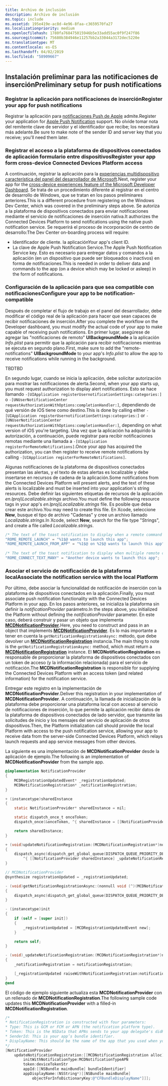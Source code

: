 ```yaml
---
title: Archivo de inclusión
description: Archivo de inclusión
ms.topic: include
ms.assetid: 195e419e-ac8d-4e96-8faa-c3659570fa27
ms.localizationpriority: medium
ms.openlocfilehash: 1780fa768475015946b5e33add55ac0f9f247f86
ms.sourcegitcommit: 75680b384946e11257bb2a33044a3172dec5220e
ms.translationtype: MT
ms.contentlocale: es-ES
ms.lasthandoff: 04/02/2019
ms.locfileid: "58909667"
---
```

## <a name="preliminary-setup-for-push-notifications"></a><span data-ttu-id="2ec3a-103">Instalación preliminar para las notificaciones de inserción</span><span class="sxs-lookup"><span data-stu-id="2ec3a-103">Preliminary setup for push notifications</span></span>

### <a name="register-your-app-for-push-notifications"></a><span data-ttu-id="2ec3a-104">Registrar la aplicación para notificaciones de inserción</span><span class="sxs-lookup"><span data-stu-id="2ec3a-104">Register your app for push notifications</span></span>

<span data-ttu-id="2ec3a-105">Registrar la aplicación para [notificaciones Push de Apple](https://developer.apple.com/notifications/) admite.</span><span class="sxs-lookup"><span data-stu-id="2ec3a-105">Register your application for [Apple Push Notification](https://developer.apple.com/notifications/) support.</span></span> <span data-ttu-id="2ec3a-106">No olvide tomar nota del remitente clave de servidor y el identificador que recibe; los necesitará más adelante.</span><span class="sxs-lookup"><span data-stu-id="2ec3a-106">Be sure to make note of the sender ID and server key that you receive; you'll need them later.</span></span> 

### <a name="register-your-app-form-cross-device-connected-devices-platform-access"></a><span data-ttu-id="2ec3a-107">Registrar el acceso a la plataforma de dispositivos conectados de aplicación formulario entre dispositivos</span><span class="sxs-lookup"><span data-stu-id="2ec3a-107">Register your app form cross-device Connected Devices Platform access</span></span>

<span data-ttu-id="2ec3a-108">A continuación, registrar la aplicación para la [experiencias multidispositivo característica del panel del desarrollador de Microsoft](https://developer.microsoft.com/dashboard/crossplatform/web).</span><span class="sxs-lookup"><span data-stu-id="2ec3a-108">Next, register your app for the [cross-device experiences feature of the Microsoft Developer Dashboard](https://developer.microsoft.com/dashboard/crossplatform/web).</span></span> <span data-ttu-id="2ec3a-109">Se trata de un procedimiento diferente al registrar en el centro de desarrollo de Windows, que se tratan en los pasos preliminares anteriores.</span><span class="sxs-lookup"><span data-stu-id="2ec3a-109">This is a different procedure from registering on the Windows Dev Center, which was covered in the preliminary steps above.</span></span> <span data-ttu-id="2ec3a-110">Se autoriza a la plataforma de dispositivos conectados para enviar notificaciones mediante el servicio de notificaciones de inserción nativa.</span><span class="sxs-lookup"><span data-stu-id="2ec3a-110">It authorizes the Connected Devices Platform to send notifications using the native push notification service.</span></span> <span data-ttu-id="2ec3a-111">Se requerirá el proceso de incorporación de centro de desarrollo:</span><span class="sxs-lookup"><span data-stu-id="2ec3a-111">The Dev Center on-boarding process will require:</span></span>
* <span data-ttu-id="2ec3a-112">Identificador de cliente. la aplicación</span><span class="sxs-lookup"><span data-stu-id="2ec3a-112">Your app's client ID.</span></span>
* <span data-ttu-id="2ec3a-113">La clave de Apple Push Notification Service.</span><span class="sxs-lookup"><span data-stu-id="2ec3a-113">The Apple Push Notification Service key.</span></span> <span data-ttu-id="2ec3a-114">Esto es necesario para entregar datos y comandos a la aplicación (en un dispositivo que puede ser bloqueados o inactivos) en forma de notificaciones.</span><span class="sxs-lookup"><span data-stu-id="2ec3a-114">This is needed in order to deliver data and commands to the app (on a device which may be locked or asleep) in the form of notifications.</span></span> 

### <a name="configure-your-app-to-be-notification-compatible"></a><span data-ttu-id="2ec3a-115">Configuración de la aplicación para que sea compatible con notificaciones</span><span class="sxs-lookup"><span data-stu-id="2ec3a-115">Configure your app to be notification-compatible</span></span>

<span data-ttu-id="2ec3a-116">Después de completar el flujo de trabajo en el panel del desarrollador, debe modificar el código real de la aplicación para hacer que sean capaces de recibir notificaciones de inserción.</span><span class="sxs-lookup"><span data-stu-id="2ec3a-116">After you complete the workflow on the Developer dashboard, you must modify the actual code of your app to make capable of receiving push notifications.</span></span> <span data-ttu-id="2ec3a-117">En primer lugar, asegúrese de agregar las "notificaciones de remoto" **UIBackgroundMode** a la aplicación _Info.plist_ para permitir que la aplicación para recibir notificaciones mientras se ejecuta en segundo plano.</span><span class="sxs-lookup"><span data-stu-id="2ec3a-117">First, make sure to add the "remote-notifications" **UIBackgroundMode** to your app's _Info.plist_ to allow the app to receive notifications while running in the background.</span></span> 

<span data-ttu-id="2ec3a-118">TBD</span><span class="sxs-lookup"><span data-stu-id="2ec3a-118">TBD</span></span>

<span data-ttu-id="2ec3a-119">En segundo lugar, cuando se inicia la aplicación, debe solicitar autorización para mostrar las notificaciones de alerta.</span><span class="sxs-lookup"><span data-stu-id="2ec3a-119">Second, when your app starts up, you must request authorization to display alert notifications.</span></span> <span data-ttu-id="2ec3a-120">Esto se hace llamando `-[UIApplication registerUsernotificationSettings:categories:]` o `-[UNUserNotificationCenter requestAuthorizationWithOptions:completionHandler:]`, dependiendo de qué versión de iOS tiene como destino.</span><span class="sxs-lookup"><span data-stu-id="2ec3a-120">This is done by calling either `-[UIApplication registerUsernotificationSettings:categories:]` or `-[UNUserNotificationCenter requestAuthorizationWithOptions:completionHandler:]`, depending on what version of iOS you're targeting.</span></span> <span data-ttu-id="2ec3a-121">Una vez que la aplicación ha adquirido la autorización, a continuación, puede registrar para recibir notificaciones remotas mediante una llamada a `-[UIApplication registerForRemoteNotifications]`.</span><span class="sxs-lookup"><span data-stu-id="2ec3a-121">Once your app has acquired the authorization, you can then register to receive remote notifications by calling `-[UIApplication registerForRemoteNotifications]`.</span></span> 

<span data-ttu-id="2ec3a-122">Algunas notificaciones de la plataforma de dispositivos conectados presentan las alertas, y el texto de estas alertas es localizable y debe insertarse en recursos de cadena de la aplicación.</span><span class="sxs-lookup"><span data-stu-id="2ec3a-122">Some notifications from the Connected Devices Platform will present alerts, and the text of these alerts is localizable and must be inserted into your application's string resources.</span></span> <span data-ttu-id="2ec3a-123">Debe definir las siguientes etiquetas de recursos de la aplicación _en.lproj\Localizable.strings_ archivo.</span><span class="sxs-lookup"><span data-stu-id="2ec3a-123">You must define the following resource tags in your app's _en.lproj\Localizable.strings_ file.</span></span> <span data-ttu-id="2ec3a-124">Es posible que deba crear este archivo.</span><span class="sxs-lookup"><span data-stu-id="2ec3a-124">You may need to create this file.</span></span> <span data-ttu-id="2ec3a-125">En Xcode, seleccione **New**, busque el tipo de archivo "Cadenas" y cree un archivo llamado _Localizable.strings_.</span><span class="sxs-lookup"><span data-stu-id="2ec3a-125">In Xcode, select **New**, search for the file type "Strings", and create a file called _Localizable.strings_.</span></span>

```ObjectiveC
/* The text of the toast notification to display when a remote command is received */ 
"ROME_REMOTE_LAUNCH" = "%1$@ wants to launch this app"; 
"ROME_REMOTE_LAUNCH_FROM_APP" = "%1$@ on %2$@ wants to launch this app"; 
 
/* The text of the toast notification to display when multiple remote commands are received simultaneously */ 
"ROME_CONNECT_TEXT_MANY" = "Another device wants to launch this app"; 
```

### <a name="associate-the-notification-service-with-the-local-platform"></a><span data-ttu-id="2ec3a-126">Asociar el servicio de notificación de la plataforma local</span><span class="sxs-lookup"><span data-stu-id="2ec3a-126">Associate the notification service with the local Platform</span></span>

<span data-ttu-id="2ec3a-127">Por último, debe asociar la funcionalidad de notificación de inserción con la plataforma de dispositivos conectados en la aplicación.</span><span class="sxs-lookup"><span data-stu-id="2ec3a-127">Finally, you must associate push notification functionality with the Connected Devices Platform in your app.</span></span> <span data-ttu-id="2ec3a-128">En los pasos anteriores, se inicializa la plataforma sin definir la *notificationProvider* parámetro.</span><span class="sxs-lookup"><span data-stu-id="2ec3a-128">In the steps above, you initialized the Platform without defining the *notificationProvider* parameter.</span></span> <span data-ttu-id="2ec3a-129">En este caso, deberá construir y pasar un objeto que implementa  **[MCDNotificationProvider](../../objectivec-api/core/MCDNotificationProvider.md)**.</span><span class="sxs-lookup"><span data-stu-id="2ec3a-129">Here, you need to construct and pass in an object that implements **[MCDNotificationProvider](../../objectivec-api/core/MCDNotificationProvider.md)**.</span></span> <span data-ttu-id="2ec3a-130">Es lo más importante a tener en cuenta la `getNotificationRegistrationAsync:` método, que debe devolver un **[MCDNotificationRegistration](../../objectivec-api/core/MCDNotificationRegistration.md)** instancia.</span><span class="sxs-lookup"><span data-stu-id="2ec3a-130">The main thing to note is the `getNotificationRegistrationAsync:` method, which must return a **[MCDNotificationRegistration](../../objectivec-api/core/MCDNotificationRegistration.md)** instance.</span></span> <span data-ttu-id="2ec3a-131">El **MCDNotificationRegistration** es responsable de proporcionar la plataforma de dispositivos conectados con un token de acceso (y la información relacionada) para el servicio de notificación.</span><span class="sxs-lookup"><span data-stu-id="2ec3a-131">The **MCDNotificationRegistration** is responsible for supplying the Connected Devices Platform with an access token (and related information) for the notification service.</span></span>

<span data-ttu-id="2ec3a-132">Entregar este registro en la implementación de **MCDNotificationProvider**.</span><span class="sxs-lookup"><span data-stu-id="2ec3a-132">Deliver this registration in your implementation of **MCDNotificationProvider**.</span></span> <span data-ttu-id="2ec3a-133">A continuación, la llamada de inicialización de la plataforma debe proporcionar una plataforma local con acceso al servicio de notificaciones de inserción, lo que permite la aplicación recibir datos de la plataforma de dispositivos conectados de lado servidor, que transmite las solicitudes de inicio y los mensajes del servicio de aplicación de otros dispositivos.</span><span class="sxs-lookup"><span data-stu-id="2ec3a-133">Then, the Platform initialization call should provide the local Platform with access to the push notification service, allowing your app to receive data from the server-side Connected Devices Platform, which relays launch requests and app service messages from other devices.</span></span> 

<span data-ttu-id="2ec3a-134">La siguiente es una implementación de **MCDNotificationProvider** desde la aplicación de ejemplo.</span><span class="sxs-lookup"><span data-stu-id="2ec3a-134">The following is an implementation of **MCDNotificationProvider** from the sample app.</span></span>

```ObjectiveC
@implementation NotificationProvider
{
    MCDRegistrationUpdatedEvent* _registrationUpdated;
    MCDNotificationRegistration* _notificationRegistration;
}

+ (instancetype)sharedInstance
{
    static NotificationProvider* sharedInstance = nil;

    static dispatch_once_t onceToken;
    dispatch_once(&onceToken, ^{ sharedInstance = [[NotificationProvider alloc] init]; });

    return sharedInstance;
}

+ (void)updateNotificationRegistration:(MCDNotificationRegistration*)notificationRegistration
{
    dispatch_async(dispatch_get_global_queue(DISPATCH_QUEUE_PRIORITY_DEFAULT, 0),
        ^{ [[NotificationProvider sharedInstance] _updateNotificationRegistration:notificationRegistration]; });
}

// MCDNotificationProvider
@synthesize registrationUpdated = _registrationUpdated;

- (void)getNotificationRegistrationAsync:(nonnull void (^)(MCDNotificationRegistration* _Nullable, NSError* _Nullable))completionBlock
{
    dispatch_async(dispatch_get_global_queue(DISPATCH_QUEUE_PRIORITY_DEFAULT, 0), ^{ completionBlock(_notificationRegistration, nil); });
}

- (instancetype)init
{
    if (self = [super init])
    {
        _registrationUpdated = [MCDRegistrationUpdatedEvent new];
    }

    return self;
}

- (void)_updateNotificationRegistration:(MCDNotificationRegistration*)notificationRegistration
{
    _notificationRegistration = notificationRegistration;

    [_registrationUpdated raiseWithNotificationRegistration:notificationRegistration];
}
@end
```

<span data-ttu-id="2ec3a-135">El código de ejemplo siguiente actualiza esta **MCDNotificationProvider** con un rellenado de **MCDNotificationRegistration**.</span><span class="sxs-lookup"><span data-stu-id="2ec3a-135">The following sample code updates this **MCDNotificationProvider** with a filled-in **MCDNotificationRegistration**.</span></span>

```ObjectiveC
/*
* NotificationRegistration is constructed with four parameters:
* Type: This is GCM or FCM or APN (the notification platform type).
* Token: This is the NSData that APNs sends to your app delegate's didRegisterForRemoteNotificationsWithDeviceToken: method. You must convert the NSData into a string by hex-encoding it.
* SenderId: This is your app’s bundle identifier. 
* DisplayName: This should be the name of the app that you used when you registered it on the Microsoft dev portal. 
*/
[NotificationProvider
    updateNotificationRegistration:[[MCDNotificationRegistration alloc]
        initWithNotificationType:MCDNotificationTypeAPN
        token:deviceTokenStr
        appId:[[NSBundle mainBundle] bundleIdentifier]
        appDisplayName:(NSString*)[[NSBundle mainBundle]
            objectForInfoDictionaryKey:@"CFBundleDisplayName"]]];
```

